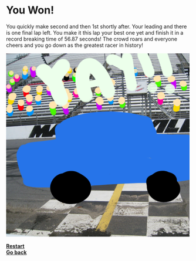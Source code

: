# You Won!  
You quickly make second and then 1st shortly after. Your leading and there is one final lap left. You make it this lap your best one yet and finish it in a record breaking time of 56.87 seconds! The crowd roars and everyone cheers and you go down as the greatest racer in history!  

![victory.png](../pictures/victory.png)  

[**Restart**](../arrive-at-race.md)  
[**Go back**](gaining-on-rival.md)


